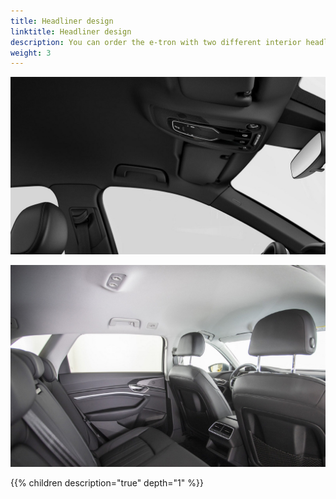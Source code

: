 ```yaml
---
title: Headliner design
linktitle: Headliner design
description: You can order the e-tron with two different interior headliner colors
weight: 3
---
```


![Roof](blackroof.jpg "Black roof. Option ")

![Roof](moonroof.jpg "Standard roof")

{{% children description="true" depth="1" %}}